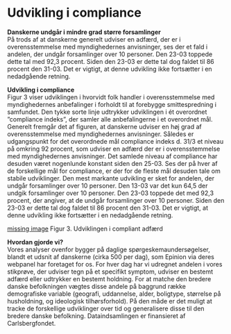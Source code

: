 # Udvikling i compliance  

__Danskerne undgår i mindre grad større forsamlinger__  
På trods af at danskerne generelt udviser en adfærd, der er i overensstemmelse med myndighedernes anvisninger, ses der et fald i andelen, der undgår forsamlinger over 10 personer. Den 23-03 toppede dette tal med 92,3 procent. Siden den 23-03 er dette tal dog faldet til 86 procent den 31-03. Det er vigtigt, at denne udvikling ikke fortsætter i en nedadgående retning.


__Udvikling i compliance__   
Figur 3 viser udviklingen i hvorvidt folk handler i overensstemmelse med myndighedernes anbefalinger i forholdt til at forebygge smittespredning i samfundet. Den tykke sorte linje udtrykker udviklingen i ét overordnet ”compliance indeks”, der samler alle anbefalingerne i et overordnet mål.   
Generelt fremgår det af figuren, at danskerne udviser en høj grad af overensstemmelse med myndighedernes anvisninger. Således er udgangspunkt for det overordnede mål compliance indeks d. 31/3 et niveau på omkring 92 procent, som udviser en adfærd der er i overensstemmelse med myndighedernes anvisninger. Det samlede niveau af compliance har desuden været nogenlunde konstant siden den 25-03. Ses der på hver af de forskellige mål for compliance, er der for de fleste mål desuden tale om stabile udviklinger. Den mest markante udvikling er sket for andelen, der undgår forsamlinger over 10 personer. Den 13-03 var det kun 64,5 der undgik forsamlinger over 10 personer. Den 23-03 toppede det med 92,3 procent, der angiver, at de undgår forsamlinger over 10 personer. Siden den 23-03 er dette tal dog faldet til 86 procent den 31-03. Det er vigtigt, at denne udvikling ikke fortsætter i en nedadgående retning. 

[missing image](https://raw.githubusercontent.com/centre-for-humanities-computing/HOPE_website_content/master/images/Picture3.png) Figur 3. Udviklingen i compliant adfærd 

__Hvordan gjorde vi?__  
Vores analyser ovenfor bygger på daglige spørgeskemaundersøgelser, blandt et udsnit af danskerne (cirka 500 per dag), som Epinion via deres webpanel har foretaget for os. For hver dag har vi udregnet andelen i vores stikprøve, der udviser tegn på et specifikt symptom, udviser en bestemt adfærd eller udtrykker en bestemt holdning. For at matche den bredere danske befolkningen vægtes disse andele på baggrund række demografiske variable (geografi, uddannelse, alder, boligtype, størrelse på husholdning, og ideologisk tilhørsforhold). På den måde er det muligt at tracke de forskellige udviklinger over tid og generalisere disse til den bredere danske befolkning. Dataindsamlingen er finansieret af Carlsbergfondet.
